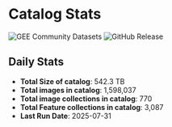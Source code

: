 # Catalog Stats

![GEE Community Datasets](https://img.shields.io/endpoint?url=https://gist.githubusercontent.com/samapriya/34bc0c1280d475d3a69e3b60a706226e/raw/community.json)
![GitHub Release](https://img.shields.io/github/v/release/samapriya/awesome-gee-community-datasets)

## Daily Stats

<!-- START_MARKER -->
* **Total Size of catalog**: 542.3 TB
* **Total images in catalog**: 1,598,037
* **Total image collections in catalog**: 770
* **Total Feature collections in catalog**: 3,087
* **Last Run Date**: 2025-07-31
<!-- END_MARKER -->
